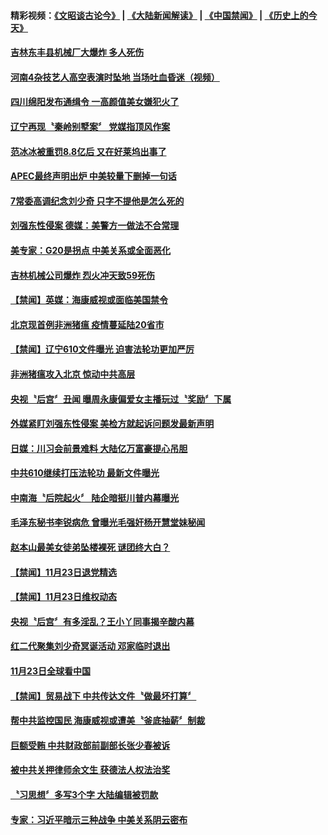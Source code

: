 #### 精彩视频：[《文昭谈古论今》](https://github.com/gfw-breaker/wenzhao/blob/master/README.md?t=11241831) | [《大陆新闻解读》](https://github.com/gfw-breaker/ntdtv-comedy/blob/master/README.md?t=11241831) | [《中国禁闻》](https://github.com/gfw-breaker/ntdtv-news/blob/master/README.md?t=11241831) | [《历史上的今天》](https://github.com/gfw-breaker/today-in-history/blob/master/README.md?t=11241831) 

#### [吉林东丰县机械厂大爆炸  多人死伤](../pages/news204/a1400669.md?t=11241831) 

#### [河南4杂技艺人高空表演时坠地  当场吐血昏迷（视频）](../pages/news204/a1400663.md?t=11241831) 

#### [四川绵阳发布通缉令 一高颜值美女嫌犯火了](../pages/news204/a1400644.md?t=11241831) 


#### [辽宁再现〝秦岭别墅案〞 党媒指顶风作案](../pages/news204/a1400664.md?t=11241831) 

#### [范冰冰被重罚8.8亿后 又在好莱坞出事了](../pages/news204/a1400462.md?t=11241831) 

#### [APEC最终声明出炉 中美较量下删掉一句话](../pages/news204/a1400627.md?t=11241831) 

#### [7常委高调纪念刘少奇  只字不提他是怎么死的](../pages/news204/a1400618.md?t=11241831) 

#### [刘强东性侵案  德媒：美警方一做法不合常理](../pages/news204/a1400647.md?t=11241831) 

#### [美专家：G20是拐点 中美关系或全面恶化](../pages/news204/a1400628.md?t=11241831) 

#### [吉林机械公司爆炸 烈火冲天致59死伤](../pages/news204/a1400638.md?t=11241831) 

#### [【禁闻】英媒：海康威视或面临美国禁令](../pages/news204/a1400571.md?t=11241831) 

#### [北京现首例非洲猪瘟 疫情蔓延陆20省市](../pages/news204/a1400578.md?t=11241831) 

#### [【禁闻】辽宁610文件曝光 迫害法轮功更加严厉](../pages/news204/a1400580.md?t=11241831) 

#### [非洲猪瘟攻入北京 惊动中共高层](../pages/news204/a1400609.md?t=11241831) 

#### [央视〝后宫〞丑闻  曝周永康偏爱女主播玩过〝奖励〞下属](../pages/news204/a1400517.md?t=11241831) 


#### [外媒紧盯刘强东性侵案 美检方就起诉问题发最新声明](../pages/news204/a1400599.md?t=11241831) 

#### [日媒：川习会前景难料  大陆亿万富豪提心吊胆](../pages/news204/a1400598.md?t=11241831) 

#### [中共610继续打压法轮功 最新文件曝光](../pages/news204/a1400600.md?t=11241831) 

#### [中南海〝后院起火〞  陆企暗挺川普内幕曝光](../pages/news204/a1400513.md?t=11241831) 

#### [毛泽东秘书李锐病危 曾曝光毛强奸杨开慧堂妹秘闻](../pages/news204/a1400474.md?t=11241831) 

#### [赵本山最美女徒弟坠楼裸死 谜团终大白？](../pages/news204/a1400176.md?t=11241831) 


#### [【禁闻】11月23日退党精选](../pages/news204/a1400590.md?t=11241831) 

#### [【禁闻】11月23日维权动态](../pages/news204/a1400589.md?t=11241831) 

#### [央视〝后宫〞有多淫乱？王小丫同事揭辛酸内幕](../pages/news204/a1400216.md?t=11241831) 

#### [红二代聚集刘少奇冥诞活动 邓家临时退出](../pages/news204/a1400442.md?t=11241831) 

#### [11月23日全球看中国](../pages/news204/a1400565.md?t=11241831) 

#### [【禁闻】贸易战下 中共传达文件〝做最坏打算〞](../pages/news204/a1400564.md?t=11241831) 

#### [帮中共监控国民 海康威视或遭美〝釜底抽薪〞制裁](../pages/news204/a1400556.md?t=11241831) 

#### [巨额受贿 中共财政部前副部长张少春被诉](../pages/news204/a1400541.md?t=11241831) 

#### [被中共关押律师余文生 获德法人权法治奖](../pages/news204/a1400527.md?t=11241831) 

#### [〝习思想〞多写3个字 大陆编辑被罚款](../pages/news204/a1400526.md?t=11241831) 

#### [专家：习近平暗示三种战争 中美关系阴云密布](../pages/news204/a1400473.md?t=11241831) 

